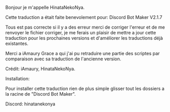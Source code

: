 Bonjour je m'appelle HinataNekoNya.

Cette traduction a était faite benevolement pour: Discord Bot Maker V2.1.7

Tous est pas correcte si il y a des erreur merci de corriger l'erreur et de me renvoyer le fichier corriger,
je me ferais un plaisir de mettre a jour cette traduction pour les prochaines versions et d'améliorer
les traductions déjà existantes.

Merci a iAmaury Grace a qui j'ai pu retraduire une partie des scriptes par comparaison avec sa traduction de l'ancienne version.

Crédit: iAmaury, HinataNekoNya.

Installation:

Pour installer cette traduction rien de plus simple glisser tout les dossiers a la racine de "Discord Bot Maker".


Discord: hinatanekonya